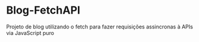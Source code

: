 # Blog-FetchAPI
 Projeto de blog utilizando o fetch para fazer requisições assincronas à APIs via JavaScript puro
